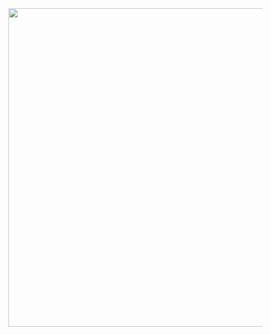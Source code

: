 <a href="https://www.telerik.com/kendo-react-ui/?utm_medium=referral&utm_source=npm&utm_campaign=kendo-ui-react-trial-npm-excel&utm_content=banner" target="_blank">
<img width="631" src="https://www.telerik.com/kendo-react-ui/npm-banner.svg">
</a>
